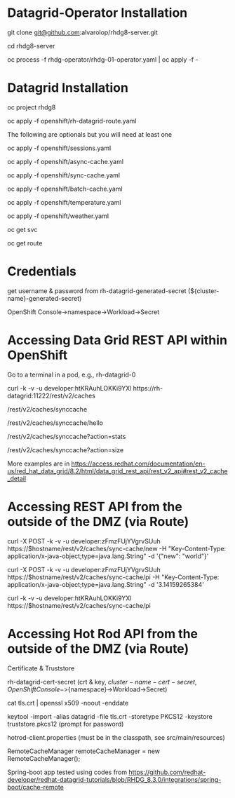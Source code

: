 # Datagrid-Operator Installation
git clone git@github.com:alvarolop/rhdg8-server.git

cd rhdg8-server

oc process -f rhdg-operator/rhdg-01-operator.yaml | oc apply -f -

# Datagrid Installation
oc project rhdg8

oc apply -f openshift/rh-datagrid-route.yaml

The following are optionals but you will need at least one

oc apply -f openshift/sessions.yaml

oc apply -f openshift/async-cache.yaml

oc apply -f openshift/sync-cache.yaml

oc apply -f openshift/batch-cache.yaml

oc apply -f openshift/temperature.yaml

oc apply -f openshift/weather.yaml


oc get svc

oc get route

# Credentials
get username & password from rh-datagrid-generated-secret (${cluster-name}-generated-secret)
  
OpenShift Console->namespace->Workload->Secret

# Accessing Data Grid REST API within OpenShift
Go to a terminal in a pod, e.g.,  rh-datagrid-0

curl -k -v -u developer:htKRAuhLOKKi9YXl https://rh-datagrid:11222/rest/v2/caches

/rest/v2/caches/synccache

/rest/v2/caches/synccache/hello

/rest/v2/caches/synccache?action=stats

/rest/v2/caches/synccache?action=size

More examples are in https://access.redhat.com/documentation/en-us/red_hat_data_grid/8.2/html/data_grid_rest_api/rest_v2_api#rest_v2_cache_detail

# Accessing REST API from the outside of the DMZ (via Route)
curl -X POST -k -v -u developer:zFmzFUjYVgrvSUuh https://$hostname/rest/v2/caches/sync-cache/new 
-H "Key-Content-Type: application/x-java-object;type=java.lang.String" 
-d '{"new": "world"}'

curl -X POST -k -v -u developer:zFmzFUjYVgrvSUuh https://$hostname/rest/v2/caches/sync-cache/pi 
-H "Key-Content-Type: application/x-java-object;type=java.lang.String" 
-d '3.14159265384'

curl -k -v -u developer:htKRAuhLOKKi9YXl https://$hostname/rest/v2/caches/sync-cache/pi

# Accessing Hot Rod API from the outside of the DMZ (via Route)
Certificate & Truststore

rh-datagrid-cert-secret (crt & key, ${cluster-name}-cert-secret, OpenShift Console->${namespace}->Workload->Secret)

cat tls.crt | openssl x509 -noout -enddate

keytool -import -alias datagrid -file tls.crt -storetype PKCS12 -keystore truststore.pkcs12 (prompt for password)

hotrod-client.properties (must be in the classpath, see src/main/resources)

RemoteCacheManager remoteCacheManager = new RemoteCacheManager();

Spring-boot app tested using codes from https://github.com/redhat-developer/redhat-datagrid-tutorials/blob/RHDG_8.3.0/integrations/spring-boot/cache-remote
